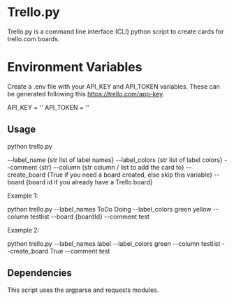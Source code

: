# Trello.py

Trello.py is a command line interface (CLI) python script to create cards for trello.com boards.

# Environment Variables

Create a .env file with your API_KEY and API_TOKEN variables. These can be generated following this https://trello.com/app-key.

API_KEY = ''
API_TOKEN = ''

## Usage

python trello.py 

--label_name {str list of label names} 
--label_colors {str list of label colors} 
--comment {str} 
--column {str column / list to add the card to} 
--create_board {True if you need a board created, else skip this variable}
--board {board id if you already have a Trello board}

Example 1: 

python trello.py --label_names ToDo Doing --label_colors green yellow --column testlist --board {boardId} --comment test

Example 2:

python trello.py --label_names label --label_colors green --column testlist --create_board True --comment test

## Dependencies

This script uses the argparse and requests modules.
